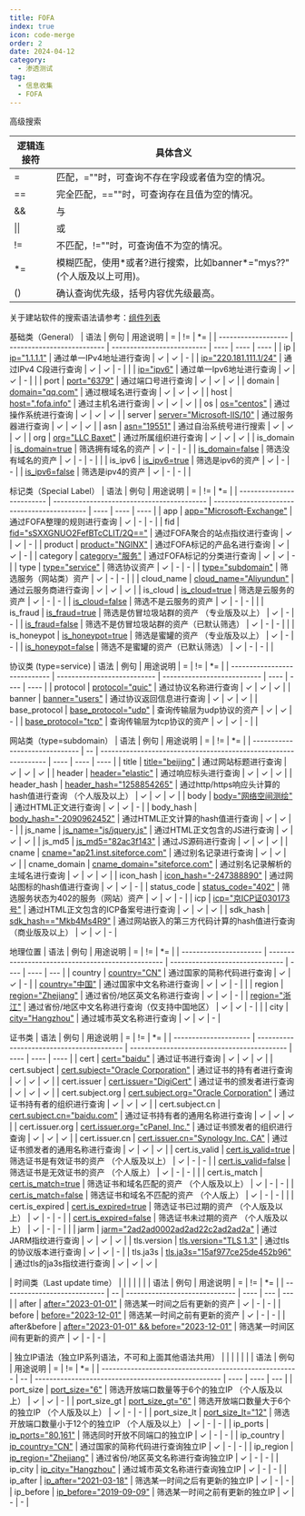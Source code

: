 ```yaml
---
title: FOFA
index: true
icon: code-merge
order: 2
date: 2024-04-12
category:
  - 渗透测试
tag:
  - 信息收集
  - FOFA
---
```

高级搜索

| 逻辑连接符 | 具体含义                                                                           |
| ------------ | ------------------------------------------------------------------------------------ |
| \=      | 匹配，\=""时，可查询不存在字段或者值为空的情况。                                |
| \=\= | 完全匹配，\=\=""时，可查询存在且值为空的情况。                               |
| &&         | 与                                                                                 |
| \|\| | 或                                                                                 |
| !\=     | 不匹配，!\=""时，可查询值不为空的情况。                                         |
| \*\= | 模糊匹配，使用\*或者?进行搜索，比如banner\*\="mys??" (个人版及以上可用)。 |
| ()         | 确认查询优先级，括号内容优先级最高。                                               |

关于建站软件的搜索语法请参考：[组件列表](https://fofa.info/library)

基础类（General）
| 语法 | 例句 | 用途说明 | \= | !\= | \*\= |
| ------------------- | -------------------------- | -------------------------- | ---- | ---- | ---- |
| ip                | [ip=&quot;1.1.1.1&quot;](https://fofa.info/result?qbase64=aXA9IjEuMS4xLjEi)                         | 通过单一IPv4地址进行查询 | ✓ | ✓ | -  |
| [ip=&quot;220.181.111.1/24&quot;](https://fofa.info/result?qbase64=aXA9IjIyMC4xODEuMTExLjEvMjQi)                  | 通过IPv4 C段进行查询     | ✓                       | ✓ | -  |    |
| [ip=&quot;ipv6&quot;](https://fofa.info/result?qbase64=aXA9IjI2MDA6OTAwMDoyMDJhOjI2MDA6MTg6NGFiNzpmNjAwOjkzYTEi)                  | 通过单一Ipv6地址进行查询 | ✓                       | ✓ | -  |    |
| port              | [port=&quot;6379&quot;](https://fofa.info/result?qbase64=cG9ydD0iNjM3OSI=)                         | 通过端口号进行查询       | ✓ | ✓ | ✓ |
| domain            | [domain=&quot;qq.com&quot;](https://fofa.info/result?qbase64=ZG9tYWluPSJxcS5jb20i)                         | 通过根域名进行查询       | ✓ | ✓ | ✓ |
| host              | [host=&quot;.fofa.info&quot;](https://fofa.info/result?qbase64=aG9zdD0iLmZvZmEuaW5mbyI=)                         | 通过主机名进行查询       | ✓ | ✓ | ✓ |
| os                | [os=&quot;centos&quot;](https://fofa.info/result?qbase64=b3M9ImNlbnRvcyI=)                         | 通过操作系统进行查询     | ✓ | ✓ | ✓ |
| server            | [server=&quot;Microsoft-IIS/10&quot;](https://fofa.info/result?qbase64=c2VydmVyPSJNaWNyb3NvZnQtSUlTLzEwIg==)                         | 通过服务器进行查询       | ✓ | ✓ | ✓ |
| asn               | [asn=&quot;19551&quot;](https://fofa.info/result?qbase64=YXNuPSIxOTU1MSI=)                         | 通过自治系统号进行搜索   | ✓ | ✓ | ✓ |
| org               | [org=&quot;LLC Baxet&quot;](https://fofa.info/result?qbase64=b3JnPSJMTEMgQmF4ZXQi)                         | 通过所属组织进行查询     | ✓ | ✓ | ✓ |
| is\_domain     | [is_domain=true](https://fofa.info/result?qbase64=aXNfZG9tYWluPXRydWU=)                         | 筛选拥有域名的资产       | ✓ | -  | -  |
| [is_domain=false](https://fofa.info/result?qbase64=aXNfZG9tYWluPWZhbHNl)                  | 筛选没有域名的资产       | ✓                       | -  | -  |    |
| is\_ipv6       | [is_ipv6=true](https://fofa.info/result?qbase64=aXNfaXB2Nj10cnVl)                         | 筛选是ipv6的资产         | ✓ | -  | -  |
| [is_ipv6=false](https://fofa.info/result?qbase64=aXNfaXB2Nj1mYWxzZQ==)                  | 筛选是ipv4的资产         | ✓                       | -  | -  |    |

标记类（Special Label）
| 语法 | 例句 | 用途说明 | \= | !\= | \*\= |
| ------------------------- | ------------------------------------------ | ------------------------------------------- | ---- | ---- | ---- |
| app                     | [app=&quot;Microsoft-Exchange&quot;](https://fofa.info/result?qbase64=YXBwPSJNaWNyb3NvZnQtRXhjaGFuZ2Ui)                                         | 通过FOFA整理的规则进行查询                | ✓ | -  | -  |
| fid                     | [fid=&quot;sSXXGNUO2FefBTcCLIT/2Q==&quot;](https://fofa.info/result?qbase64=ZmlkPSJzU1hYR05VTzJGZWZCVGNDTElULzJRPT0i)                                         | 通过FOFA聚合的站点指纹进行查询            | ✓ | ✓ | -  |
| product                 | [product=&quot;NGINX&quot;](https://fofa.info/result?qbase64=cHJvZHVjdD0iTkdJTlgi)                                         | 通过FOFA标记的产品名进行查询              | ✓ | ✓ | -  |
| category                | [category=&quot;服务&quot;](https://fofa.info/result?qbase64=Y2F0ZWdvcnk9IuacjeWKoSI=)                                         | 通过FOFA标记的分类进行查询                | ✓ | ✓ | -  |
| type                    | [type=&quot;service&quot;](https://fofa.info/result?qbase64=dHlwZT0ic2VydmljZSI=)                                         | 筛选协议资产                              | ✓ | -  | -  |
| [type=&quot;subdomain&quot;](https://fofa.info/result?qbase64=dHlwZT0ic3ViZG9tYWluIg==)                        | 筛选服务（网站类）资产                   | ✓                                        | -  | -  |    |
| cloud\_name          | [cloud_name=&quot;Aliyundun&quot;](https://fofa.info/result?qbase64=Y2xvdWRfbmFtZT0iQWxpeXVuZHVuIg==)                                         | 通过云服务商进行查询                      | ✓ | ✓ | ✓ |
| is\_cloud            | [is_cloud=true](https://fofa.info/result?qbase64=aXNfY2xvdWQ9dHJ1ZQ==)                                         | 筛选是云服务的资产                        | ✓ | -  | -  |
| [is_cloud=false](https://fofa.info/result?qbase64=aXNfY2xvdWQ9ZmFsc2U=)                        | 筛选不是云服务的资产                     | ✓                                        | -  | -  |    |
| is\_fraud            | [is_fraud=true](https://fofa.info/result?qbase64=aXNfZnJhdWQ9dHJ1ZQ==)                                         | 筛选是仿冒垃圾站群的资产 （专业版及以上） | ✓ | -  | -  |
| [is_fraud=false](https://fofa.info/result?qbase64=aXNfZnJhdWQ9ZmFsc2U=)                        | 筛选不是仿冒垃圾站群的资产（已默认筛选） | ✓                                        | -  | -  |    |
| is\_honeypot         | [is_honeypot=true](https://fofa.info/result?qbase64=aXNfaG9uZXlwb3Q9dHJ1ZQ==)                                         | 筛选是蜜罐的资产 （专业版及以上）         | ✓ | -  | -  |
| [is_honeypot=false](https://fofa.info/result?qbase64=aXNfaG9uZXlwb3Q9ZmFsc2U=)                        | 筛选不是蜜罐的资产（已默认筛选）         | ✓                                        | -  | -  |    |

协议类 (type\=service) 
| 语法 | 例句 | 用途说明 | \= | !\= | \*\= |
| ---------------------------- | --------------------------- | --------------------------- | ---- | ---- | ---- |
| protocol                   | [protocol=&quot;quic&quot;](https://fofa.info/result?qbase64=cHJvdG9jb2w9InF1aWMi)                          | 通过协议名称进行查询      | ✓ | ✓ | ✓ |
| banner                     | [banner=&quot;users&quot;](https://fofa.info/result?qbase64=YmFubmVyPSJ1c2VycyI=)                          | 通过协议返回信息进行查询  | ✓ | ✓ | ✓ |
| base\_protocol          | [base_protocol=&quot;udp&quot;](https://fofa.info/result?qbase64=YmFzZV9wcm90b2NvbD0idWRwIg==)                          | 查询传输层为udp协议的资产 | ✓ | ✓ | -  |
| [base_protocol=&quot;tcp&quot;](https://fofa.info/result?qbase64=YmFzZV9wcm90b2NvbD0idGNwIg==)                           | 查询传输层为tcp协议的资产 | ✓                        | ✓ | -  |    |

网站类（type\=subdomain）
| 语法 | 例句 | 用途说明 | \= | !\= | \*\= |
| ------------------------------ | -- | --------------------------------------------------------------- | ---- | ---- | ---- |
| title                        | [title=&quot;beijing&quot;](https://fofa.info/result?qbase64=dGl0bGU9ImJlaWppbmci) | 通过网站标题进行查询                                          | ✓ | ✓ | ✓ |
| header                       | [header=&quot;elastic&quot;](https://fofa.info/result?qbase64=aGVhZGVyPSJlbGFzdGljIg==) | 通过响应标头进行查询                                          | ✓ | ✓ | ✓ |
| header\_hash              | [header_hash=&quot;1258854265&quot;](https://fofa.info/result?qbase64=aGVhZGVyX2hhc2g9IjEyNTg4NTQyNjUi) | 通过http/https响应头计算的hash值进行查询 （个人版及以上）     | ✓ | ✓ | ✓ |
| body                         | [body=&quot;网络空间测绘&quot;](https://fofa.info/result?qbase64=Ym9keT0i572R57uc56m66Ze05rWL57uYIg==) | 通过HTML正文进行查询                                          | ✓ | ✓ | -  |
| body\_hash                | [body_hash=&quot;-2090962452&quot;](https://fofa.info/result?qbase64=Ym9keV9oYXNoPSItMjA5MDk2MjQ1MiI=) | 通过HTML正文计算的hash值进行查询                              | ✓ | ✓ | -  |
| js\_name                  | [js_name=&quot;js/jquery.js&quot;](https://fofa.info/result?qbase64=anNfbmFtZT0ianMvanF1ZXJ5LmpzIg==) | 通过HTML正文包含的JS进行查询                                  | ✓ | ✓ | ✓ |
| js\_md5                   | [js_md5=&quot;82ac3f143&quot;](https://fofa.info/result?qbase64=anNfbWQ1PSI4MmFjM2YxNDMyN2E4YjdiYTQ5YmFhMjA4ZDRlYWExNSI=) | 通过JS源码进行查询                                            | ✓ | ✓ | ✓ |
| cname                        | [cname=&quot;ap21.inst.siteforce.com&quot;](https://fofa.info/result?qbase64=Y25hbWU9ImFwMjEuaW5zdC5zaXRlZm9yY2UuY29tIg==) | 通过别名记录进行查询                                          | ✓ | ✓ | ✓ |
| cname\_domain             | [cname_domain=&quot;siteforce.com&quot;](https://fofa.info/result?qbase64=Y25hbWVfZG9tYWluPSJzaXRlZm9yY2UuY29tIg==) | 通过别名记录解析的主域名进行查询                              | ✓ | ✓ | ✓ |
| icon\_hash                | [icon_hash=&quot;-247388890&quot;](https://fofa.info/result?qbase64=aWNvbl9oYXNoPSItMjQ3Mzg4ODkwIg==) | 通过网站图标的hash值进行查询                                  | ✓ | ✓ | -  |
| status\_code              | [status_code=&quot;402&quot;](https://fofa.info/result?qbase64=c3RhdHVzX2NvZGU9IjQwMiI=) | 筛选服务状态为402的服务（网站）资产                           | ✓ | ✓ | -  |
| icp                          | [icp=&quot;京ICP证030173号&quot;](https://fofa.info/result?qbase64=aWNwPSLkuqxJQ1Dor4EwMzAxNzPlj7ci) | 通过HTML正文包含的ICP备案号进行查询                           | ✓ | ✓ | ✓ |
| sdk\_hash                 | [sdk_hash==&quot;Mkb4Ms4R9&quot;](https://fofa.info/result?qbase64=c2RrX2hhc2g9PSJNa2I0TXM0Ujk2Z2x2L1Q2VFJ6d1BXaDNVRGF0QnFlRiI=) | 通过网站嵌入的第三方代码计算的hash值进行查询 （商业版及以上） | ✓ | ✓ | -  |

地理位置
| 语法 | 例句 | 用途说明 | \= | !\= | \*\= |
| ---------------------- | ------------------------------------------------- | ------------------------------- | ---- | ---- | --- |
| country              | [country=&quot;CN&quot;](https://fofa.info/result?qbase64=Y291bnRyeT0iQ04i)                                                | 通过国家的简称代码进行查询    | ✓ | ✓ | - |
| [country=&quot;中国&quot;](https://fofa.info/result?qbase64=Y291bnRyeT0i5Lit5Zu9Ig==)                     | 通过国家中文名称进行查询                        | ✓                            | ✓ | -  |   |
| region               | [region=&quot;Zhejiang&quot;](https://fofa.info/result?qbase64=cmVnaW9uPSJaaGVqaWFuZyI=)                                                | 通过省份/地区英文名称进行查询 | ✓ | ✓ | - |
| [region=&quot;浙江&quot;](https://fofa.info/result?qbase64=cmVnaW9uPSLmtZnmsZ8i)                     | 通过省份/地区中文名称进行查询（仅支持中国地区） | ✓                            | ✓ | -  |   |
| city                 | [city=&quot;Hangzhou&quot;](https://fofa.info/result?qbase64=Y2l0eT0iSGFuZ3pob3Ui)                                                | 通过城市英文名称进行查询      | ✓ | ✓ | - |

证书类 
| 语法 | 例句 | 用途说明 | \= | !\= | \*\= |
| --------------------- | ----------------------------------------- | ------------------------------------------- | ---- | ---- | ---- |
| cert                | [cert=&quot;baidu&quot;](https://fofa.info/result?qbase64=Y2VydD0iYmFpZHUi)                                        | 通过证书进行查询                          | ✓ | ✓ | ✓ |
| cert.subject        | [cert.subject=&quot;Oracle Corporation&quot;](https://fofa.info/result?qbase64=Y2VydC5zdWJqZWN0PSJPcmFjbGUgQ29ycG9yYXRpb24i)                                        | 通过证书的持有者进行查询                  | ✓ | ✓ | ✓ |
| cert.issuer         | [cert.issuer=&quot;DigiCert&quot;](https://fofa.info/result?qbase64=Y2VydC5pc3N1ZXI9IkRpZ2lDZXJ0Ig==)                                        | 通过证书的颁发者进行查询                  | ✓ | ✓ | ✓ |
| cert.subject.org    | [cert.subject.org=&quot;Oracle Corporation&quot;](https://fofa.info/result?qbase64=Y2VydC5zdWJqZWN0Lm9yZz0iT3JhY2xlIENvcnBvcmF0aW9uIg==)                                        | 通过证书持有者的组织进行查询              | ✓ | ✓ | ✓ |
| cert.subject.cn     | [cert.subject.cn=&quot;baidu.com&quot;](https://fofa.info/result?qbase64=Y2VydC5zdWJqZWN0LmNuPSJiYWlkdS5jb20i)                                        | 通过证书持有者的通用名称进行查询          | ✓ | ✓ | ✓ |
| cert.issuer.org     | [cert.issuer.org=&quot;cPanel, Inc.&quot;](https://fofa.info/result?qbase64=Y2VydC5pc3N1ZXIub3JnPSJjUGFuZWwsIEluYy4i)                                        | 通过证书颁发者的组织进行查询              | ✓ | ✓ | ✓ |
| cert.issuer.cn      | [cert.issuer.cn=&quot;Synology Inc. CA&quot;](https://fofa.info/result?qbase64=Y2VydC5pc3N1ZXIuY249IlN5bm9sb2d5IEluYy4gQ0Ei)                                        | 通过证书颁发者的通用名称进行查询          | ✓ | ✓ | ✓ |
| cert.is\_valid   | [cert.is_valid=true](https://fofa.info/result?qbase64=Y2VydC5pc192YWxpZD10cnVl)                                        | 筛选证书是有效证书的资产 （个人版及以上） | ✓ | -  | -  |
| [cert.is_valid=false](https://fofa.info/result?qbase64=Y2VydC5pc192YWxpZD1mYWxzZQ==)                    | 筛选证书是无效证书的资产 （个人版上）   | ✓                                        | -  | -  |    |
| cert.is\_match   | [cert.is_match=true](https://fofa.info/result?qbase64=Y2VydC5pc19tYXRjaD10cnVl)                                        | 筛选证书和域名匹配的资产 （个人版及以上） | ✓ | -  | -  |
| [cert.is_match=false](https://fofa.info/result?qbase64=Y2VydC5pc19tYXRjaD1mYWxzZQ==)                    | 筛选证书和域名不匹配的资产 （个人版上） | ✓                                        | -  | -  |    |
| cert.is\_expired | [cert.is_expired=true](https://fofa.info/result?qbase64=Y2VydC5pc19leHBpcmVkPXRydWU=)                                        | 筛选证书已过期的资产 （个人版及以上）     | ✓ | -  | -  |
| [cert.is_expired=false](https://fofa.info/result?qbase64=Y2VydC5pc19leHBpcmVkPWZhbHNl)                    | 筛选证书未过期的资产 （个人版及以上）   | ✓                                        | -  | -  |    |
| jarm                | [jarm=&quot;2ad2ad0002ad2ad22c2ad2ad2a&quot;](https://fofa.info/result?qbase64=amFybT0iMmFkMmFkMDAwMmFkMmFkMjJjMmFkMmFkMmFkMmFkMmVhYzkyZWMzNGJjYzBjZjc1MjBlOTc1NDdmODNlODEi)                                        | 通过JARM指纹进行查询                      | ✓ | ✓ | ✓ |
| tls.version         | [tls.version=&quot;TLS 1.3&quot;](https://fofa.info/result?qbase64=dGxzLnZlcnNpb249IlRMUyAxLjMi)                                        | 通过tls的协议版本进行查询                 | ✓ | ✓ | -  |
| tls.ja3s            | [tls.ja3s=&quot;15af977ce25de452b96&quot;](https://fofa.info/result?qbase64=dGxzLmphM3M9IjE1YWY5NzdjZTI1ZGU0NTJiOTZhZmZhMmFkZGIxMDM2Ig==)                                        | 通过tls的ja3s指纹进行查询                 | ✓ | ✓ | ✓ |

| 时间类（Last update time） |  |                              |    |   |   |
| 语法 | 例句 | 用途说明 | \= | !\= | \*\= |
| ---------------------------- | -- | ------------------------------ | ---- | --- | --- |
| after                      | [after=&quot;2023-01-01&quot;](https://fofa.info/result?qbase64=YWZ0ZXI9IjIwMjMtMDEtMDEi) | 筛选某一时间之后有更新的资产 | ✓ | - | - |
| before                     | [before=&quot;2023-12-01&quot;](https://fofa.info/result?qbase64=YmVmb3JlPSIyMDIzLTEyLTAxIg==) | 筛选某一时间之前有更新的资产 | ✓ | - | - |
| after&before               | [after=&quot;2023-01-01&quot; &amp;&amp; before=&quot;2023-12-01&quot;](https://fofa.info/result?qbase64=YWZ0ZXI9IjIwMjMtMDEtMDEiICYmIGJlZm9yZT0iMjAyMy0xMi0wMSI=) | 筛选某一时间区间有更新的资产 | ✓ | - | - |

| 独立IP语法（独立IP系列语法，不可和上面其他语法共用） |  |                                                   |    |    |   |
| 语法 | 例句 | 用途说明 | \= | !\= | \*\= |
| ------------------------------------------------------ | -- | --------------------------------------------------- | ---- | ---- | --- |
| port\_size                                        | [port_size=&quot;6&quot;](https://fofa.info/result?qbase64=cG9ydF9zaXplPSI2Ig==) | 筛选开放端口数量等于6个的独立IP （个人版及以上）  | ✓ | ✓ | - |
| port\_size\_gt                                 | [port_size_gt=&quot;6&quot;](https://fofa.info/result?qbase64=cG9ydF9zaXplX2d0PSI2Ig==) | 筛选开放端口数量大于6个的独立IP （个人版及以上）  | ✓ | -  | - |
| port\_size\_lt                                 | [port_size_lt=&quot;12&quot;](https://fofa.info/result?qbase64=cG9ydF9zaXplX2x0PSIxMiI=) | 筛选开放端口数量小于12个的独立IP （个人版及以上） | ✓ | -  | - |
| ip\_ports                                         | [ip_ports=&quot;80,161&quot;](https://fofa.info/result?qbase64=aXBfcG9ydHM9IjgwLDE2MSI=) | 筛选同时开放不同端口的独立IP                      | ✓ | -  | - |
| ip\_country                                       | [ip_country=&quot;CN&quot;](https://fofa.info/result?qbase64=aXBfY291bnRyeT0iQ04i) | 通过国家的简称代码进行查询独立IP                  | ✓ | -  | - |
| ip\_region                                        | [ip_region=&quot;Zhejiang&quot;](https://fofa.info/result?qbase64=aXBfcmVnaW9uPSJaaGVqaWFuZyI=) | 通过省份/地区英文名称进行查询独立IP               | ✓ | -  | - |
| ip\_city                                          | [ip_city=&quot;Hangzhou&quot;](https://fofa.info/result?qbase64=aXBfY2l0eT0iSGFuZ3pob3Ui) | 通过城市英文名称进行查询独立IP                    | ✓ | -  | - |
| ip\_after                                         | [ip_after=&quot;2021-03-18&quot;](https://fofa.info/result?qbase64=aXBfYWZ0ZXI9IjIwMjEtMDMtMTgi) | 筛选某一时间之后有更新的独立IP                    | ✓ | -  | - |
| ip\_before                                        | [ip_before=&quot;2019-09-09&quot;](https://fofa.info/result?qbase64=aXBfYmVmb3JlPSIyMDE5LTA5LTA5Ig==) | 筛选某一时间之前有更新的独立IP                    | ✓ | -  | - |